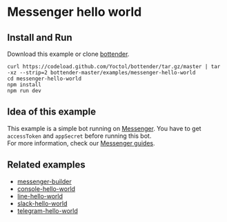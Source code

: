 # Messenger hello world

## Install and Run

Download this example or clone [bottender](https://github.com/Yoctol/bottender).

```
curl https://codeload.github.com/Yoctol/bottender/tar.gz/master | tar -xz --strip=2 bottender-master/examples/messenger-hello-world
cd messenger-hello-world
npm install
npm run dev
```

## Idea of this example

This example is a simple bot running on [Messenger](https://www.messenger.com/). You have to get `accessToken` and `appSecret` before running this bot.  
For more information, check our [Messenger guides](https://bottender.js.org/docs/Platforms-Messenger).  

## Related examples

- [messenger-builder](../messenger-builder)
- [console-hello-world](../console-hello-world)
- [line-hello-world](../line-hello-world)
- [slack-hello-world](../slack-hello-world)
- [telegram-hello-world](../telegram-hello-world)
